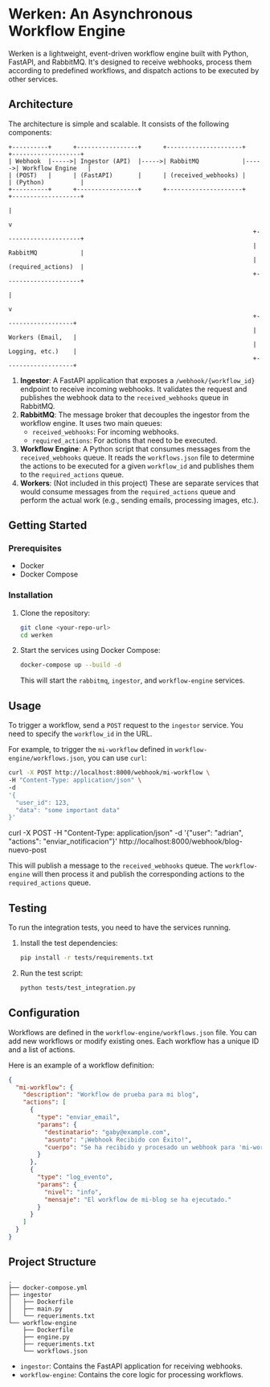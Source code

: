 # Werken: An Asynchronous Workflow Engine

Werken is a lightweight, event-driven workflow engine built with Python, FastAPI, and RabbitMQ. It's designed to receive webhooks, process them according to predefined workflows, and dispatch actions to be executed by other services.

## Architecture

The architecture is simple and scalable. It consists of the following components:

```
+----------+      +-----------------+      +---------------------+      +-------------------+
| Webhook  |----->| Ingestor (API)  |----->| RabbitMQ            |----->| Workflow Engine   |
| (POST)   |      | (FastAPI)       |      | (received_webhooks) |      | (Python)          |
+----------+      +-----------------+      +---------------------+      +-------------------+
                                                                              |
                                                                              v
                                                                    +---------------------+
                                                                    | RabbitMQ            |
                                                                    | (required_actions)  |
                                                                    +---------------------+
                                                                              |
                                                                              v
                                                                    +-------------------+
                                                                    | Workers (Email,   |
                                                                    | Logging, etc.)    |
                                                                    +-------------------+
```

1.  **Ingestor**: A FastAPI application that exposes a `/webhook/{workflow_id}` endpoint to receive incoming webhooks. It validates the request and publishes the webhook data to the `received_webhooks` queue in RabbitMQ.
2.  **RabbitMQ**: The message broker that decouples the ingestor from the workflow engine. It uses two main queues:
    *   `received_webhooks`: For incoming webhooks.
    *   `required_actions`: For actions that need to be executed.
3.  **Workflow Engine**: A Python script that consumes messages from the `received_webhooks` queue. It reads the `workflows.json` file to determine the actions to be executed for a given `workflow_id` and publishes them to the `required_actions` queue.
4.  **Workers**: (Not included in this project) These are separate services that would consume messages from the `required_actions` queue and perform the actual work (e.g., sending emails, processing images, etc.).

## Getting Started

### Prerequisites

*   Docker
*   Docker Compose

### Installation

1.  Clone the repository:
    ```sh
    git clone <your-repo-url>
    cd werken
    ```
2.  Start the services using Docker Compose:
    ```sh
    docker-compose up --build -d
    ```
    This will start the `rabbitmq`, `ingestor`, and `workflow-engine` services.

## Usage

To trigger a workflow, send a `POST` request to the `ingestor` service. You need to specify the `workflow_id` in the URL.

For example, to trigger the `mi-workflow` defined in `workflow-engine/workflows.json`, you can use `curl`:

```sh
curl -X POST http://localhost:8000/webhook/mi-workflow \
-H "Content-Type: application/json" \
-d 
'{ 
  "user_id": 123,
  "data": "some important data"
}'
```

curl -X POST -H "Content-Type: application/json" -d '{"user": "adrian", "actions": "enviar_notificacion"}' http://localhost:8000/webhook/blog-nuevo-post

This will publish a message to the `received_webhooks` queue. The `workflow-engine` will then process it and publish the corresponding actions to the `required_actions` queue.

## Testing

To run the integration tests, you need to have the services running.

1.  Install the test dependencies:
    ```sh
    pip install -r tests/requirements.txt
    ```
2.  Run the test script:
    ```sh
    python tests/test_integration.py
    ```

## Configuration

Workflows are defined in the `workflow-engine/workflows.json` file. You can add new workflows or modify existing ones. Each workflow has a unique ID and a list of actions.

Here is an example of a workflow definition:

```json
{
  "mi-workflow": {
    "description": "Workflow de prueba para mi blog",
    "actions": [
      {
        "type": "enviar_email",
        "params": {
          "destinatario": "gaby@example.com",
          "asunto": "¡Webhook Recibido con Éxito!",
          "cuerpo": "Se ha recibido y procesado un webhook para 'mi-workflow'."
        }
      },
      {
        "type": "log_evento",
        "params": {
          "nivel": "info",
          "mensaje": "El workflow de mi-blog se ha ejecutado."
        }
      }
    ]
  }
}
```

## Project Structure

```
.
├── docker-compose.yml
├── ingestor
│   ├── Dockerfile
│   ├── main.py
│   └── requeriments.txt
└── workflow-engine
    ├── Dockerfile
    ├── engine.py
    ├── requeriments.txt
    └── workflows.json
```

*   `ingestor`: Contains the FastAPI application for receiving webhooks.
*   `workflow-engine`: Contains the core logic for processing workflows.

```